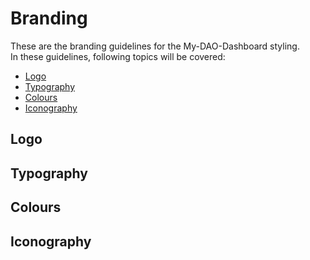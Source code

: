 # Branding
These are the branding guidelines for the My-DAO-Dashboard styling.<br>
In these guidelines, following topics will be covered:

  * [Logo](#Logo)
  * [Typography](#Typography)
  * [Colours](#Colours)
  * [Iconography](#Iconography)

## <a id="Logo"></a> Logo

## <a id="Typography"></a> Typography

## <a id="Colours"></a> Colours

## <a id="Iconography"></a> Iconography